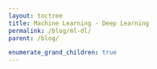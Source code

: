 ```yaml
---
layout: toctree
title: Machine Learning - Deep Learning
permalink: /blog/ml-dl/
parent: /blog/

enumerate_grand_children: true
---
```

